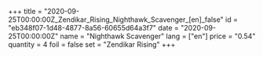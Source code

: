 +++
title = "2020-09-25T00:00:00Z_Zendikar_Rising_Nighthawk_Scavenger_[en]_false"
id = "eb348f07-1d48-4877-8a56-60655d64a3f7"
date = "2020-09-25T00:00:00Z"
name = "Nighthawk Scavenger"
lang = ["en"]
price = "0.54"
quantity = 4
foil = false
set = "Zendikar Rising"
+++
